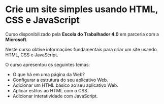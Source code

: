 # Crie um site simples usando HTML, CSS e JavaScript

Curso disponibilizado pela **Escola do Trabalhador 4.0** em parceria com a **Microsoft**.

Neste curso obtive informações fundamentais para criar um site usando HTML, CSS e JavaScript.

O curso apresentou os seguintes temas:
- O que há em uma página da Web?
- Configurar a estrutura do seu aplicativo Web.
- Adicionar um HTML básico ao seu aplicativo Web.
- Aplicar estilos ao HTML com o CSS.
- Adicionar interatividade com JavaScript.